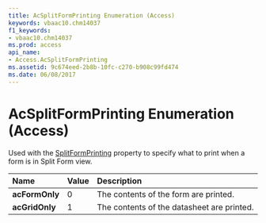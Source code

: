 ```yaml
---
title: AcSplitFormPrinting Enumeration (Access)
keywords: vbaac10.chm14037
f1_keywords:
- vbaac10.chm14037
ms.prod: access
api_name:
- Access.AcSplitFormPrinting
ms.assetid: 9c674eed-2b8b-10fc-c270-b908c99fd474
ms.date: 06/08/2017
---
```



# AcSplitFormPrinting Enumeration (Access)

Used with the [SplitFormPrinting](form-splitformprinting-property-access.md) property to specify what to print when a form is in Split Form view.



|**Name**|**Value**|**Description**|
|:-----|:-----|:-----|
|**acFormOnly**|0|The contents of the form are printed.|
|**acGridOnly**|1|The contents of the datasheet are printed. |

